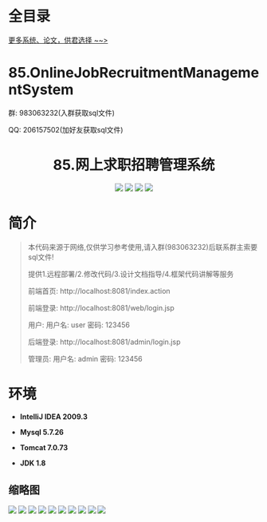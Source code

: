 # 全目录

[更多系统、论文，供君选择 ~~>](https://www.yuque.com/wisebit/blog)

# 85.OnlineJobRecruitmentManagementSystem

<p>群: 983063232(入群获取sql文件)</p>
<p>QQ: 206157502(加好友获取sql文件)</p>

<p><h1 align="center">85.网上求职招聘管理系统</h1></p>




<p align="center">
	<img src="https://img.shields.io/badge/jdk-1.8-orange.svg"/>
    <img src="https://img.shields.io/badge/srping-1.8-lightgrey.svg"/>
    <img src="https://img.shields.io/badge/springmvc-3.x-blue.svg"/>
    <img src="https://img.shields.io/badge/mybatis-3.x-blue.svg"/>
</p>

# 简介

> 本代码来源于网络,仅供学习参考使用,请入群(983063232)后联系群主索要sql文件!
>
> 提供1.远程部署/2.修改代码/3.设计文档指导/4.框架代码讲解等服务
>
> 前端首页: http://localhost:8081/index.action
>
> 前端登录: http://localhost:8081/web/login.jsp
>
> 用户: 用户名: user  密码: 123456
>
> 后端登录: http://localhost:8081/admin/login.jsp
>
> 管理员: 用户名: admin 密码: 123456



# 环境

- <b>IntelliJ IDEA 2009.3</b>

- <b>Mysql 5.7.26</b>

- <b>Tomcat 7.0.73</b>

- <b>JDK 1.8</b>


## 缩略图

![](https://bitwise.oss-cn-heyuan.aliyuncs.com/2024/9/10/e01daf40-9d09-4e25-8172-c38d4d08ea9f.png)
![](https://bitwise.oss-cn-heyuan.aliyuncs.com/2024/9/10/39eb32ed-a60b-4344-8956-adf92f44672e.png)
![](https://bitwise.oss-cn-heyuan.aliyuncs.com/2024/9/10/61f5da52-4713-4dab-8ebe-0df151a588e1.png)
![](https://bitwise.oss-cn-heyuan.aliyuncs.com/2024/9/10/c59a8d39-cb19-48c3-bbcc-a72ab401a776.png)
![](https://bitwise.oss-cn-heyuan.aliyuncs.com/2024/9/10/0e0fc734-aa99-42ab-ad62-88c88f26f548.png)
![](https://bitwise.oss-cn-heyuan.aliyuncs.com/2024/9/10/27c15b01-bd81-4e71-8e61-2c2f9332d0e8.png)
![](https://bitwise.oss-cn-heyuan.aliyuncs.com/2024/9/10/3e7e2f52-a775-401d-804b-2468f8cf81c9.png)
![](https://bitwise.oss-cn-heyuan.aliyuncs.com/2024/9/10/7c8be67e-4b48-4e79-97df-328a17bb5516.png)
![](https://bitwise.oss-cn-heyuan.aliyuncs.com/2024/9/10/31c07c37-46d0-4482-97bd-16d978f45ddb.png)
![](https://bitwise.oss-cn-heyuan.aliyuncs.com/2024/9/10/f25cdb9b-29de-45a6-ad1c-026deb425fe3.png)




